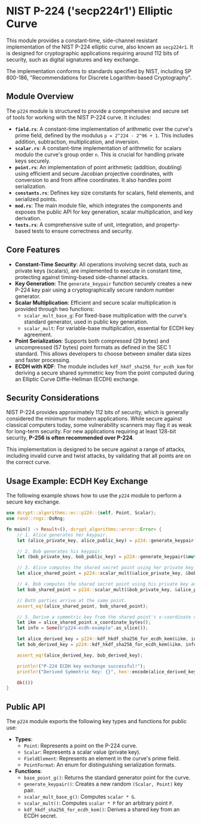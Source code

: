 # NIST P-224 ('secp224r1') Elliptic Curve

This module provides a constant-time, side-channel resistant implementation of the NIST P-224 elliptic curve, also known as `secp224r1`. It is designed for cryptographic applications requiring around 112 bits of security, such as digital signatures and key exchange.

The implementation conforms to standards specified by NIST, including SP 800-186, "Recommendations for Discrete Logarithm-based Cryptography".

## Module Overview

The `p224` module is structured to provide a comprehensive and secure set of tools for working with the NIST P-224 curve. It includes:

*   **`field.rs`**: A constant-time implementation of arithmetic over the curve's prime field, defined by the modulus `p = 2^224 - 2^96 + 1`. This includes addition, subtraction, multiplication, and inversion.
*   **`scalar.rs`**: A constant-time implementation of arithmetic for scalars modulo the curve's group order `n`. This is crucial for handling private keys securely.
*   **`point.rs`**: An implementation of point arithmetic (addition, doubling) using efficient and secure Jacobian projective coordinates, with conversion to and from affine coordinates. It also handles point serialization.
*   **`constants.rs`**: Defines key size constants for scalars, field elements, and serialized points.
*   **`mod.rs`**: The main module file, which integrates the components and exposes the public API for key generation, scalar multiplication, and key derivation.
*   **`tests.rs`**: A comprehensive suite of unit, integration, and property-based tests to ensure correctness and security.

## Core Features

*   **Constant-Time Security**: All operations involving secret data, such as private keys (scalars), are implemented to execute in constant time, protecting against timing-based side-channel attacks.
*   **Key Generation**: The `generate_keypair` function securely creates a new P-224 key pair using a cryptographically secure random number generator.
*   **Scalar Multiplication**: Efficient and secure scalar multiplication is provided through two functions:
    *   `scalar_mult_base_g`: For fixed-base multiplication with the curve's standard generator, used in public key generation.
    *   `scalar_mult`: For variable-base multiplication, essential for ECDH key agreement.
*   **Point Serialization**: Supports both compressed (29 bytes) and uncompressed (57 bytes) point formats as defined in the SEC 1 standard. This allows developers to choose between smaller data sizes and faster processing.
*   **ECDH with KDF**: The module includes `kdf_hkdf_sha256_for_ecdh_kem` for deriving a secure shared symmetric key from the point computed during an Elliptic Curve Diffie-Hellman (ECDH) exchange.

## Security Considerations

NIST P-224 provides approximately 112 bits of security, which is generally considered the minimum for modern applications. While secure against classical computers today, some vulnerability scanners may flag it as weak for long-term security. For new applications requiring at least 128-bit security, **P-256 is often recommended over P-224**.

This implementation is designed to be secure against a range of attacks, including invalid curve and twist attacks, by validating that all points are on the correct curve.

## Usage Example: ECDH Key Exchange

The following example shows how to use the `p224` module to perform a secure key exchange.

```rust
use dcrypt::algorithms::ec::p224::{self, Point, Scalar};
use rand::rngs::OsRng;

fn main() -> Result<(), dcrypt_algorithms::error::Error> {
    // 1. Alice generates her keypair.
    let (alice_private_key, alice_public_key) = p224::generate_keypair(&mut OsRng)?;

    // 2. Bob generates his keypair.
    let (bob_private_key, bob_public_key) = p224::generate_keypair(&mut OsRng)?;

    // 3. Alice computes the shared secret point using her private key and Bob's public key.
    let alice_shared_point = p224::scalar_mult(&alice_private_key, &bob_public_key)?;

    // 4. Bob computes the shared secret point using his private key and Alice's public key.
    let bob_shared_point = p224::scalar_mult(&bob_private_key, &alice_public_key)?;

    // Both parties arrive at the same point.
    assert_eq!(alice_shared_point, bob_shared_point);

    // 5. Derive a symmetric key from the shared point's x-coordinate using HKDF-SHA256.
    let ikm = alice_shared_point.x_coordinate_bytes();
    let info = Some(b"p224-ecdh-example".as_slice());

    let alice_derived_key = p224::kdf_hkdf_sha256_for_ecdh_kem(&ikm, info)?;
    let bob_derived_key = p224::kdf_hkdf_sha256_for_ecdh_kem(&ikm, info)?;

    assert_eq!(alice_derived_key, bob_derived_key);

    println!("P-224 ECDH key exchange successful!");
    println!("Derived Symmetric Key: {}", hex::encode(alice_derived_key));

    Ok(())
}

```

## Public API

The `p224` module exports the following key types and functions for public use:

*   **Types**:
    *   `Point`: Represents a point on the P-224 curve.
    *   `Scalar`: Represents a scalar value (private key).
    *   `FieldElement`: Represents an element in the curve's prime field.
    *   `PointFormat`: An enum for distinguishing serialization formats.
*   **Functions**:
    *   `base_point_g()`: Returns the standard generator point for the curve.
    *   `generate_keypair()`: Creates a new random `(Scalar, Point)` key pair.
    *   `scalar_mult_base_g()`: Computes `scalar * G`.
    *   `scalar_mult()`: Computes `scalar * P` for an arbitrary point `P`.
    *   `kdf_hkdf_sha256_for_ecdh_kem()`: Derives a shared key from an ECDH secret.